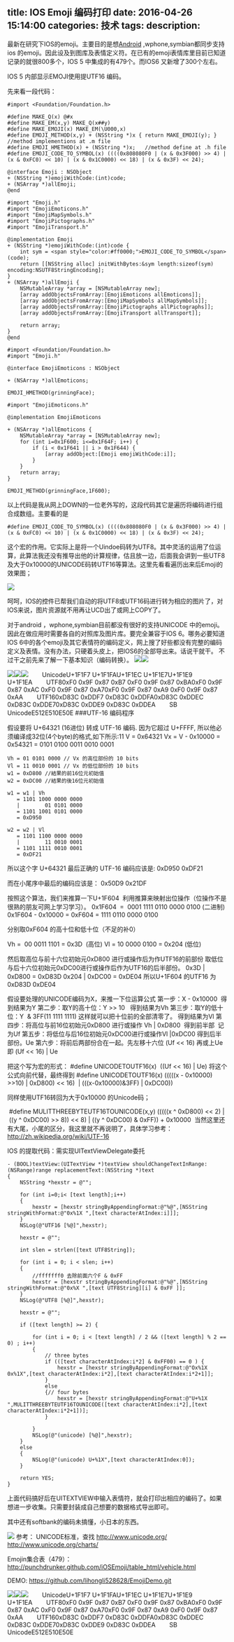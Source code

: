 title: IOS Emoji 编码打印
date: 2016-04-26 15:14:00
categories: 技术
tags: 
description:
---
最新在研究下IOS的emoji。主要目的是想[Android](http://lib.csdn.net/base/15 "undefined") ,wphone,symbian都同步支持ios 的emoji。因此设及到图库及表情定义符。在已有的emoji表情库里目前已知道记录的就很800多个，IOS
 5 中集成的有479个。而IOS6 又新增了300个左右。

IOS 5 内部显示EMOJI使用提UTF16 编码。

先来看一段代码：

<!--more-->

```objc
#import <Foundation/Foundation.h>  
  
#define MAKE_Q(x) @#x  
#define MAKE_EM(x,y) MAKE_Q(x##y)  
#define MAKE_EMOJI(x) MAKE_EM(\U000,x)  
#define EMOJI_METHOD(x,y) + (NSString *)x { return MAKE_EMOJI(y); } //method implementions at .m file  
#define EMOJI_HMETHOD(x) + (NSString *)x;   //method define at .h file  
#define EMOJI_CODE_TO_SYMBOL(x) ((((0x808080F0 | (x & 0x3F000) >> 4) | (x & 0xFC0) << 10) | (x & 0x1C0000) << 18) | (x & 0x3F) << 24); 
  
@interface Emoji : NSObject  
+ (NSString *)emojiWithCode:(int)code;  
+ (NSArray *)allEmoji;  
@end  
```


```objc
#import "Emoji.h"  
#import "EmojiEmoticons.h"  
#import "EmojiMapSymbols.h"  
#import "EmojiPictographs.h"  
#import "EmojiTransport.h"  
  
@implementation Emoji  
+ (NSString *)emojiWithCode:(int)code {  
    int sym = <span style="color:#ff0000;">EMOJI_CODE_TO_SYMBOL</span>(code);  
    return [[NSString alloc] initWithBytes:&sym length:sizeof(sym) encoding:NSUTF8StringEncoding];  
}  
+ (NSArray *)allEmoji {  
    NSMutableArray *array = [NSMutableArray new];  
    [array addObjectsFromArray:[EmojiEmoticons allEmoticons]];  
    [array addObjectsFromArray:[EmojiMapSymbols allMapSymbols]];  
    [array addObjectsFromArray:[EmojiPictographs allPictographs]];  
    [array addObjectsFromArray:[EmojiTransport allTransport]];  
      
    return array;  
}  
@end  
```

```objc
#import <Foundation/Foundation.h>  
#import "Emoji.h"  
  
@interface EmojiEmoticons : NSObject  
  
+ (NSArray *)allEmoticons;  
  
EMOJI_HMETHOD(grinningFace);  
```



```objc
#import "EmojiEmoticons.h"  
  
@implementation EmojiEmoticons  
  
+ (NSArray *)allEmoticons {  
    NSMutableArray *array = [NSMutableArray new];  
    for (int i=0x1F600; i<=0x1F64F; i++) {  
        if (i < 0x1F641 || i > 0x1F644) {  
            [array addObject:[Emoji emojiWithCode:i]];  
        }  
    }  
    return array;  
}  
  
EMOJI_METHOD(grinningFace,1F600); 
```
以上代码是我从网上DOWN的一位老外写的，这段代码其它是遍历将编码进行组合成数组。主要看的是


```objc
#define EMOJI_CODE_TO_SYMBOL(x) ((((0x808080F0 | (x & 0x3F000) >> 4) | (x & 0xFC0) << 10) | (x & 0x1C0000) << 18) | (x & 0x3F) << 24);
```
这个宏的作用。它实际上是将一个Uindoe码转为UTF8。其中灵活的运用了位运算，此算法我还没有推导出他的计算规律，估且放一边，后面我会讲到一些UTF8及大于0x10000的UNICODE码转UTF16等算法。这里先看看遍历出来后Emoji的效果图；

![](http://img.my.csdn.net/uploads/201303/13/1363154094_9936.jpg)

呵呵，IOS的控件已帮我们自动的将UTF8或UTF16码进行转为相应的图片了，对IOS来说，图片资源就不用再让UCD出了或网上COPY了。

对于android ，wphone,symbian目前都没有很好的支持UNICODE 中的emoji。因此在做应用时需要各自的对照库及图片库。要完全兼容于IOS 6。哪务必要知道IOS 6中的各个emoji及其它表情符的编码定义，网上搜了好些都没有完整的编码定义及表情。没有办法，只硬着头皮上，把IOS6的全部导出来。话说干就干。
不过干之前先来了解一下基本知识（编码转换）。
![](http://img.my.csdn.net/uploads/201303/13/1363154778_3494.jpg)![](http://img.my.csdn.net/uploads/201303/13/1363154796_4063.jpg)


![](http://punchdrunker.github.com/iOSEmoji/table_html/cars/cars_07_01.png)![](http://punchdrunker.github.com/iOSEmoji/table_html/cars/cars_07_02.png)![](http://punchdrunker.github.com/iOSEmoji/table_html/cars/cars_07_03.png)        UnicodeU+1F1F7 U+1F1FAU+1F1EC U+1F1E7U+1F1E9 U+1F1EA        UTF80xF0 0x9F 0x87 0xB7 0xF0 0x9F 0x87 0xBA0xF0 0x9F 0x87 0xAC 0xF0 0x9F 0x87 0xA70xF0 0x9F 0x87 0xA9 0xF0 0x9F 0x87 0xAA        UTF160xD83C 0xDDF7 0xD83C 0xDDFA0xD83C 0xDDEC 0xD83C 0xDDE70xD83C 0xDDE9 0xD83C 0xDDEA        SB UnicodeE512E510E50E
###UTF-16 编码程序

假设要将 U+64321 (16进位) 转成 UTF-16 编码. 因为它超过 U+FFFF, 所以他必须编译成32位(4个byte)的格式,如下所示:11
	V  = 0x64321
	Vx = V - 0x10000
	   = 0x54321
	   = 0101 0100 0011 0010 0001
	
	Vh = 01 0101 0000 // Vx 的高位部份的 10 bits
	Vl = 11 0010 0001 // Vx 的低位部份的 10 bits
	w1 = 0xD800 //結果的前16位元初始值
	w2 = 0xDC00 //結果的後16位元初始值
	
	w1 = w1 | Vh
	   = 1101 1000 0000 0000
	   |        01 0101 0000
	   = 1101 1001 0101 0000
	   = 0xD950
	
	w2 = w2 | Vl
	   = 1101 1100 0000 0000
	   |        11 0010 0001
	   = 1101 1111 0010 0001
	   = 0xDF21
	
所以这个字 U+64321 最后正确的 UTF-16 编码应该是:
	0xD950 0xDF21
	
而在小尾序中最后的编码应该是：
	0x50D9 0x21DF

按照这个算法，我们来推算一下U+1F604  利用推算来映射出位操作（位操作不是很熟的朋友可网上学习学习）。
0x1F604  =  0001 1111 0110 0000 0100 (二进制)
0x1F604 - 0x10000 = 0xF604 = 1111 0110 0000 0100

分别取0xF604 的高十位和低十位（不足的补0）

Vh =  00 0011 1101 = 0x3D  (高位)
Vl = 10 0000 0100 = 0x204 (低位)

然后取高位与前十六位初始元0xD800 进行或操作后为作UTF16的前部份
取低位与后十六位初始元0xDC00进行或操作后作为UTF16的后半部份。
0x3D | 0xD800 = 0xD83D
0x204 | 0xDC00 = 0xDE04
所以U+1F604 的UTF16 为0xD83D 0xDE04

假设要处理的UNICODE编码为X，来推一下位运算公式
第一步：X - 0x10000  得到结果为Y
第二步：取Y的高十位：Y >> 10   得到结果为Vh
第三步：取Y的低十位：Y  & 3FF(11 1111 1111) 这样就可以把十位前的全部清零了。 得到结果为Vl
第四步：将高位与前16位初始元0xD800 进行或操作 Vh | 0xD800  得到前半部  记为Uf
第五步：将低位与后16位初始元0xDC00进行或操作Vl |0xDC00 得到后半部份。Ue
第六步：将前后两部份合在一起。先左移十六位 (Uf << 16) 再或上Ue 即 (Uf << 16) | Ue

把这个写为宏的形式：
#define UNICODETOUTF16(x)  ((Uf << 16) | Ue) 将这个公式向前代替，最终得到
#define UNICODETOUTF16(x) (((((x - 0x10000) >>10) | 0xD800) << 16)  | (((x-0x10000)&3FF) | 0xDC00))         

同样使用UTF16转回为大于0x10000 的Unicode码；

 #define MULITTHREEBYTEUTF16TOUNICODE(x,y) (((((x ^ 0xD800) << 2) | ((y ^ 0xDC00) >> 8)) << 8) | ((y ^ 0xDC00) & 0xFF)) + 0x10000 
当然这里还有大尾，小尾的区分，我这里就不再说明了，具体学习参考：http://zh.wikipedia.org/wiki/UTF-16


IOS 的提取代码：需实现UITextViewDelegate委托


```objc
- (BOOL)textView:(UITextView *)textView shouldChangeTextInRange:(NSRange)range replacementText:(NSString *)text  
{  
    NSString *hexstr = @"";  
  
    for (int i=0;i< [text length];i++)  
    {  
        hexstr = [hexstr stringByAppendingFormat:@"%@",[NSString stringWithFormat:@"0x%1X ",[text characterAtIndex:i]]];  
    }  
    NSLog(@"UTF16 [%@]",hexstr);  
      
    hexstr = @"";  
      
    int slen = strlen([text UTF8String]);  
      
    for (int i = 0; i < slen; i++)   
    {  
        //fffffff0 去除前面六个F & 0xFF   
        hexstr = [hexstr stringByAppendingFormat:@"%@",[NSString stringWithFormat:@"0x%X ",[text UTF8String][i] & 0xFF ]];  
    }  
    NSLog(@"UTF8 [%@]",hexstr);  
      
    hexstr = @"";  
      
    if ([text length] >= 2) {  
          
        for (int i = 0; i < [text length] / 2 && ([text length] % 2 == 0) ; i++)   
        {  
            // three bytes  
            if (([text characterAtIndex:i*2] & 0xFF00) == 0 ) {  
                hexstr = [hexstr stringByAppendingFormat:@"Ox%1X 0x%1X",[text characterAtIndex:i*2],[text characterAtIndex:i*2+1]];  
            }  
            else  
            {// four bytes    
                hexstr = [hexstr stringByAppendingFormat:@"U+%1X ",MULITTHREEBYTEUTF16TOUNICODE([text characterAtIndex:i*2],[text characterAtIndex:i*2+1])];      
            }  
              
        }  
        NSLog(@"(unicode) [%@]",hexstr);  
    }  
    else  
    {  
        NSLog(@"(unicode) U+%1X",[text characterAtIndex:0]);  
    }  
      
    return YES;  
}  
```

上面代码搞好后在UITEXTVIEW中输入表情符，就会打印出相应的编码了。如果想进一步收集。只需要封装成自己想要的数据格式导出即可。

其中还有softbank的编码未搞懂，小日本的东西。


![](http://img.my.csdn.net/uploads/201303/13/1363165007_4049.jpg)
参考：
UNICODE标准，查找
http://www.unicode.org/
http://www.unicode.org/charts/

Emojin集合表（479）：
http://punchdrunker.github.com/iOSEmoji/table_html/vehicle.html

DEMO:
https://github.com/lihongli528628/EmojiDemo.git

![](http://punchdrunker.github.com/iOSEmoji/table_html/cars/cars_07_01.png)![](http://punchdrunker.github.com/iOSEmoji/table_html/cars/cars_07_02.png)![](http://punchdrunker.github.com/iOSEmoji/table_html/cars/cars_07_03.png)        UnicodeU+1F1F7 U+1F1FAU+1F1EC U+1F1E7U+1F1E9 U+1F1EA        UTF80xF0 0x9F 0x87 0xB7 0xF0 0x9F 0x87 0xBA0xF0 0x9F 0x87 0xAC 0xF0 0x9F 0x87 0xA70xF0 0x9F 0x87 0xA9 0xF0 0x9F 0x87 0xAA        UTF160xD83C 0xDDF7 0xD83C 0xDDFA0xD83C 0xDDEC 0xD83C 0xDDE70xD83C 0xDDE9 0xD83C 0xDDEA        SB UnicodeE512E510E50E